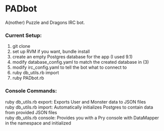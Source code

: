 PADbot
======

A(nother) Puzzle and Dragons IRC bot.

### Current Setup:
1) git clone  
2) set up RVM if you want, bundle install  
3) create an empty Postgres database for the app (I used 9.1)  
4) modify database_config.yaml to match the created database in (3)  
5) modify irc_config.yaml to tell the bot what to connect to  
6) ruby db_utils.rb import  
7) ruby PADbot.rb  

### Console Commands:  
ruby db_utils.rb export: Exports User and Monster data to JSON files  
ruby db_utils.rb import: Automatically initializes Postgres to contain data from provided JSON files  
ruby db_utils.rb console: Provides you with a Pry console with DataMapper in the namespace and initialized  
